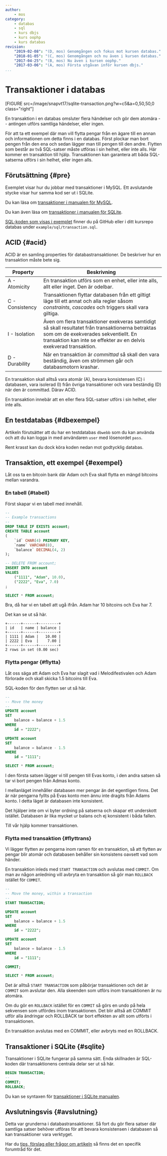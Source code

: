```yaml
---
author:
    - mos
category:
    - databas
    - sql
    - kurs dbjs
    - kurs oophp
    - kurs databas
revision:
    "2019-02-08": "(D, mos) Genomgången och fokus mot kursen databas."
    "2018-01-05": "(C, mos) Genomgången och nu även i kursen databas."
    "2017-04-25": "(B, mos) Nu även i kursen oophp."
    "2017-03-06": "(A, mos) Första utgåvan inför kursen dbjs."
...
```

Transaktioner i databas
==================================

[FIGURE src=/image/snapvt17/sqlite-transaction.png?w=c5&a=0,50,50,0 class="right"]

En transaktion i en databas omsluter flera händelser och gör dem atomära -- antingen utförs samtliga händelser, eller ingen.

För att ta ett exempel där man vill flytta pengar från en ägare till en annan och informationen om detta finns i en databas. Först plockar man bort pengen från den ena och sedan lägger man till pengen till den andre. Flytten som består av två SQL-satser måste utföras i sin helhet, eller inte alls. Här kommer en transaktion till hjälp. Transaktionen kan garantera att båda SQL-satserna utförs i sin helhet, eller ingen alls.

<!--more-->



Förutsättning {#pre}
--------------------------------------

Exemplet visar hur du jobbar med transaktioner i MySQL. Ett avslutande stycke visar hur samma kod ser ut i SQLite.

Du kan läsa om [transaktioner i manualen för MySQL](https://dev.mysql.com/doc/refman/5.7/en/sql-syntax-transactions.html).

Du kan även läsa om [transaktioner i manualen för SQLite](https://www.sqlite.org/transactional.html).

[SQL-koden som visas i exemplet](https://github.com/dbwebb-se/databas/blob/master/example/sql/transaction.sql) finner du på GitHub eller i ditt kursrepo databas under `example/sql/transaction.sql`.



ACID {#acid}
--------------------------------------

ACID är en samling properties för databastransaktioner. De beskriver hur en transaktion måste bete sig. 

| Property        | Beskrivning |
|-----------------|-------------|
| A - Atomicity   | En transaktion utförs som en enhet, eller inte alls, allt eller inget. Den är odelbar. |
| C - Consistency | Transaktionen flyttar databasen från ett giltigt läge till ett annat och alla regler såsom *constraints*, *cascades* och triggers skall vara giltiga. |
| I - Isolation   | Även om flera transaktioner exekveras samtidigt så skall resultatet från transaktionerna betraktas som om de exekverades sekventiellt. En transaktion kan inte se effekter av en delvis exekverad transaktion. |
| D - Durability  | När en transaktion är *committad* så skall den vara beständig, även om strömmen går och databasmotorn krashar. |

En transaktion skall alltså vara atomär (A), bevara konsistensen (C) i databasen, vara isolerad (I) från övriga transaktioner och vara beständig (D) när den är committad. Därav ACID.

En transaktion innebär att en eller flera SQL-satser utförs i sin helhet, eller inte alls.



En testdatabas {#dbexempel}
--------------------------------------

Artikeln förutsätter att du har en testdatabas `dbwebb` som du kan använda och att du kan logga in med användaren `user` med lösenordet `pass`.

Rent krasst kan du dock köra koden nedan mot godtycklig databas.



Transaktion, ett exempel {#exempel}
--------------------------------------

Låt oss ta en bitcoin bank där Adam och Eva skall flytta en mängd bitcoins mellan varandra.



### En tabell {#tabell}

Först skapar vi en tabell med innehåll.

```sql
--
-- Example transactions
-- 
DROP TABLE IF EXISTS account;
CREATE TABLE account
(
    `id` CHAR(4) PRIMARY KEY,
    `name` VARCHAR(8),
    `balance` DECIMAL(4, 2)
);

-- DELETE FROM account;
INSERT INTO account
VALUES
    ("1111", "Adam", 10.0),
    ("2222", "Eva", 7.0)
;

SELECT * FROM account;
```

Bra, då har vi en tabell att ugå ifrån. Adam har 10 bitcoins och Eva har 7.

Det kan se ut så här.

```text
+------+------+---------+
| id   | name | balance |
+------+------+---------+
| 1111 | Adam |   10.00 |
| 2222 | Eva  |    7.00 |
+------+------+---------+
2 rows in set (0.00 sec)
```



### Flytta pengar {#flytta}

Låt oss säga att Adam och Eva har slagit vad i Melodifestivalen och Adam förlorade och skall skicka 1.5 bitcoins till Eva.

SQL-koden för den flytten ser ut så här.

```sql
--
-- Move the money
--
UPDATE account 
SET
    balance = balance + 1.5
WHERE
    id = "2222";

UPDATE account 
SET
    balance = balance - 1.5
WHERE
    id = "1111";

SELECT * FROM account;
```

I den första satsen lägger vi till pengen till Evas konto, i den andra satsen så tar vi bort pengen från Admas konto.

I mellanläget innehåller databasen mer pengar än det egentligen finns. Det är när pengarna fyllts på Evas konto men ännu inte dragits från Adams konto. I detta läget är databasen inte konsistent.

Det hjälper inte om vi byter ordning på satserna och skapar ett underskott istället. Databasen är lika mycket ur balans och ej konsistent i båda fallen.

Till vår hjälp kommer transaktionen.



### Flytta med transaktion {#flyttrans}

Vi lägger flytten av pengarna inom ramen för en transaktion, så att flytten av pengar blir atomär och databasen behåller sin konsistens oavsett vad som händer.

En transaktion inleds med `START TRANSACTION` och avslutas med `COMMIT`. Om man av någon anledning vill avbryta en transaktion så gör man `ROLLBACK` istället för `COMMIT`.

```sql
--
-- Move the money, within a transaction
--
START TRANSACTION;

UPDATE account 
SET
    balance = balance + 1.5
WHERE
    id = "2222";

UPDATE account 
SET
    balance = balance - 1.5
WHERE
    id = "1111";

COMMIT;

SELECT * FROM account;
```

Det är alltså `START TRANSACTION` som påbörjar transaktionen och det är `COMMIT` som avslutar den. Alla skeenden som utförs inom transaktionen är nu atomära.

Om du gör en `ROLLBACK` istället för en `COMMIT` så görs en undo på hela sekvensen som utfördes inom transaktionen. Det blir alltså att COMMIT utför alla ändringar och ROLLBACK tar bort effekten av allt som utförts i transaktionen.

En transaktion avslutas med en COMMIT, eller avbryts med en ROLLBACK.



Transaktioner i SQLite {#sqlite}
--------------------------------------

Transaktioner i SQLite fungerar på samma sätt. Enda skillnaden är SQL-koden där transaktionens centrala delar ser ut så här.

```sql
BEGIN TRANSACTION;
--
COMMIT;
ROLLBACK;
```

Du kan se syntaxen för [transaktioner i SQLite manualen](https://www.sqlite.org/lang_transaction.html).



Avslutningsvis {#avslutning}
--------------------------------------

Detta var grunderna i databastransaktioner. Så fort du gör flera satser där samtliga satser behöver utföras för att bevara konsistensen i databasen så kan transaktioner vara verktyget.

Har du [tips, förslag eller frågor om artikeln](t/6291) så finns det en specifik forumtråd för det.

